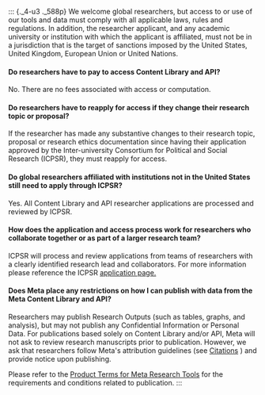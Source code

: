 ::: {._4-u3 ._588p}
We welcome global researchers, but access to or use of our tools and
data must comply with all applicable laws, rules and regulations. In
addition, the researcher applicant, and any academic university or
institution with which the applicant is affiliated, must not be in a
jurisdiction that is the target of sanctions imposed by the United
States, United Kingdom, European Union or United Nations.

#### Do researchers have to pay to access Content Library and API?

No. There are no fees associated with access or computation.

#### Do researchers have to reapply for access if they change their research topic or proposal?

If the researcher has made any substantive changes to their research
topic, proposal or research ethics documentation since having their
application approved by the Inter-university Consortium for Political
and Social Research (ICPSR), they must reapply for access.

#### Do global researchers affiliated with institutions not in the United States still need to apply through ICPSR?

Yes. All Content Library and API researcher applications are processed
and reviewed by ICPSR.

#### How does the application and access process work for researchers who collaborate together or as part of a larger research team?

ICPSR will process and review applications from teams of researchers
with a clearly identified research lead and collaborators. For more
information please reference the ICPSR [application
page.](https://l.facebook.com/l.php?u=https%3A%2F%2Fsomar.infoready4.com%2F%23freeformCompetitionDetail%2F1910793&h=AT2K_cvKRyZ-52QmR6OuczH1cGewfi8ZMdnm03TIhlRH8JzaVJgSm6b53dr32uF8a1auefygdzDIH6C3goe0aC1yHDa2owxN9qN0O-fpdzQcOD6RV8HKH2wk3VI-0Ro_qos3B4e_68bvCa5j)

#### Does Meta place any restrictions on how I can publish with data from the Meta Content Library and API?

Researchers may publish Research Outputs (such as tables, graphs, and
analysis), but may not publish any Confidential Information or Personal
Data. For publications based solely on Content Library and/or API, Meta
will not ask to review research manuscripts prior to publication.
However, we ask that researchers follow Meta's attribution guidelines
(see [Citations](/docs/content-library-api/citations) ) and provide
notice upon publishing.

Please refer to the [Product Terms for Meta Research
Tools](https://l.facebook.com/l.php?u=https%3A%2F%2Ftransparency.fb.com%2Fresearchtools%2Fproduct-terms-meta-research&h=AT0b-Yg1qZOt3DYs0zFZgRYIOdgS4TZmSSjHDU129Uej6hYD62yVPVz_hUTwfVwaxT4K0vzA6HOkEoRlPSrkUeSmSW360FcUUCZn3uEle1sLOA__HE7uTqKuLyJPYCuGsf_iPBtZd12uGk5Z)
for the requirements and conditions related to publication.
:::
